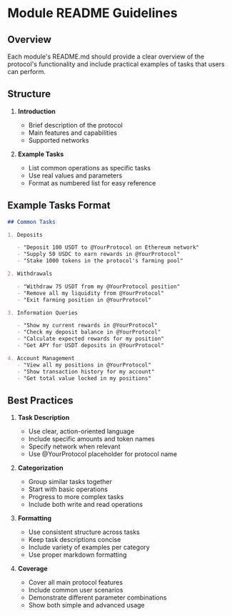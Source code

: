 # Module README Guidelines

## Overview

Each module's README.md should provide a clear overview of the protocol's functionality and include practical examples of tasks that users can perform.

## Structure

1. **Introduction**

   - Brief description of the protocol
   - Main features and capabilities
   - Supported networks

2. **Example Tasks**
   - List common operations as specific tasks
   - Use real values and parameters
   - Format as numbered list for easy reference

## Example Tasks Format

```markdown
## Common Tasks

1. Deposits

   - "Deposit 100 USDT to @YourProtocol on Ethereum network"
   - "Supply 50 USDC to earn rewards in @YourProtocol"
   - "Stake 1000 tokens in the protocol's farming pool"

2. Withdrawals

   - "Withdraw 75 USDT from my @YourProtocol position"
   - "Remove all my liquidity from @YourProtocol"
   - "Exit farming position in @YourProtocol"

3. Information Queries

   - "Show my current rewards in @YourProtocol"
   - "Check my deposit balance in @YourProtocol"
   - "Calculate expected rewards for my position"
   - "Get APY for USDT deposits in @YourProtocol"

4. Account Management
   - "View all my positions in @YourProtocol"
   - "Show transaction history for my account"
   - "Get total value locked in my positions"
```

## Best Practices

1. **Task Description**

   - Use clear, action-oriented language
   - Include specific amounts and token names
   - Specify network when relevant
   - Use @YourProtocol placeholder for protocol name

2. **Categorization**

   - Group similar tasks together
   - Start with basic operations
   - Progress to more complex tasks
   - Include both write and read operations

3. **Formatting**

   - Use consistent structure across tasks
   - Keep task descriptions concise
   - Include variety of examples per category
   - Use proper markdown formatting

4. **Coverage**
   - Cover all main protocol features
   - Include common user scenarios
   - Demonstrate different parameter combinations
   - Show both simple and advanced usage
